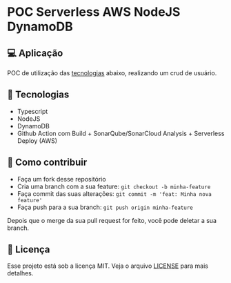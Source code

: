 # POC Serverless AWS NodeJS DynamoDB

## 💻 Aplicação

POC de utilização das [tecnologias](#tecnologias) abaixo, realizando um crud de usuário.

## 🚀 Tecnologias

- Typescript
- NodeJS
- DynamoDB
- Github Action com Build + SonarQube/SonarCloud Analysis + Serverless Deploy (AWS)

## 🤔 Como contribuir

- Faça um fork desse repositório
- Cria uma branch com a sua feature: `git checkout -b minha-feature`
- Faça commit das suas alterações: `git commit -m 'feat: Minha nova feature'`
- Faça push para a sua branch: `git push origin minha-feature`

Depois que o merge da sua pull request for feito, você pode deletar a sua branch.

## 📝 Licença

Esse projeto está sob a licença MIT. Veja o arquivo [LICENSE](LICENSE) para mais detalhes.
